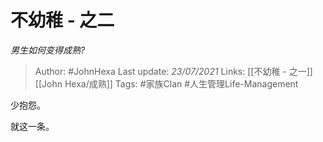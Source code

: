 # 不幼稚 - 之二
*男生如何变得成熟?*

> Author: #JohnHexa
Last update: *23/07/2021* 
Links: [[不幼稚 - 之一]] [[John Hexa/成熟]]
Tags: #家族Clan #人生管理Life-Management 

 
少抱怨。

就这一条。



